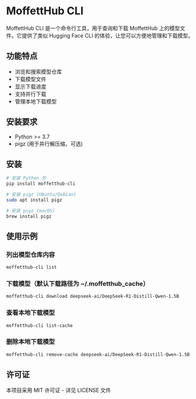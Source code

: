 # MoffettHub CLI

MoffettHub CLI 是一个命令行工具，用于查询和下载 MoffettHub 上的模型文件。它提供了类似 Hugging Face CLI 的体验，让您可以方便地管理和下载模型。

## 功能特点

- 浏览和搜索模型仓库
- 下载模型文件
- 显示下载进度
- 支持并行下载
- 管理本地下载模型

## 安装要求

- Python >= 3.7
- pigz (用于并行解压缩，可选)

## 安装

```bash
# 安装 Python 包
pip install moffetthub-cli

# 安装 pigz (Ubuntu/Debian)
sudo apt install pigz

# 安装 pigz (macOS)
brew install pigz
```

## 使用示例

### 列出模型仓库内容

```bash
moffetthub-cli list
```

### 下载模型（默认下载路径为 ~/.moffetthub_cache）

```bash
moffetthub-cli download deepseek-ai/DeepSeek-R1-Distill-Qwen-1.5B
```

### 查看本地下载模型

```bash
moffetthub-cli list-cache
```

### 删除本地下载模型

```bash
moffetthub-cli remove-cache deepseek-ai/DeepSeek-R1-Distill-Qwen-1.5B
```

## 许可证

本项目采用 MIT 许可证 - 详见 LICENSE 文件

